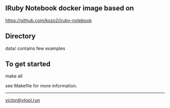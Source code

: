 IRuby Notebook docker image based on
---
https://github.com/kozo2/iruby-notebook

Directory
---
data/ contains few examples

To get started
---
make all

see Makefile for more information.

---
victor@vtool.run
